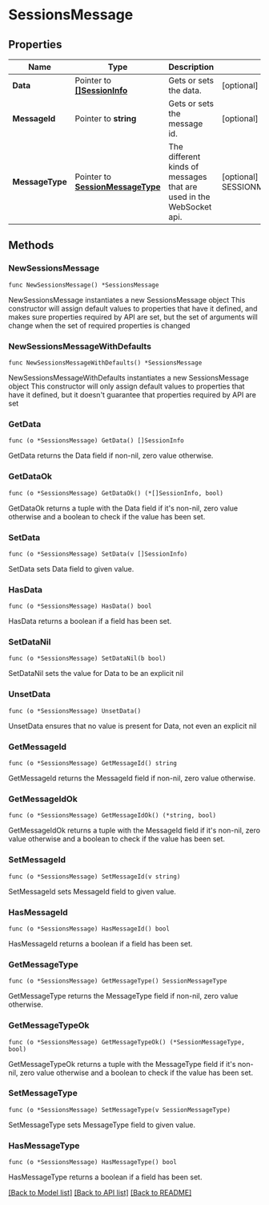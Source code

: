 # SessionsMessage

## Properties

Name | Type | Description | Notes
------------ | ------------- | ------------- | -------------
**Data** | Pointer to [**[]SessionInfo**](SessionInfo.md) | Gets or sets the data. | [optional] 
**MessageId** | Pointer to **string** | Gets or sets the message id. | [optional] 
**MessageType** | Pointer to [**SessionMessageType**](SessionMessageType.md) | The different kinds of messages that are used in the WebSocket api. | [optional] [readonly] [default to SESSIONMESSAGETYPE_SESSIONS]

## Methods

### NewSessionsMessage

`func NewSessionsMessage() *SessionsMessage`

NewSessionsMessage instantiates a new SessionsMessage object
This constructor will assign default values to properties that have it defined,
and makes sure properties required by API are set, but the set of arguments
will change when the set of required properties is changed

### NewSessionsMessageWithDefaults

`func NewSessionsMessageWithDefaults() *SessionsMessage`

NewSessionsMessageWithDefaults instantiates a new SessionsMessage object
This constructor will only assign default values to properties that have it defined,
but it doesn't guarantee that properties required by API are set

### GetData

`func (o *SessionsMessage) GetData() []SessionInfo`

GetData returns the Data field if non-nil, zero value otherwise.

### GetDataOk

`func (o *SessionsMessage) GetDataOk() (*[]SessionInfo, bool)`

GetDataOk returns a tuple with the Data field if it's non-nil, zero value otherwise
and a boolean to check if the value has been set.

### SetData

`func (o *SessionsMessage) SetData(v []SessionInfo)`

SetData sets Data field to given value.

### HasData

`func (o *SessionsMessage) HasData() bool`

HasData returns a boolean if a field has been set.

### SetDataNil

`func (o *SessionsMessage) SetDataNil(b bool)`

 SetDataNil sets the value for Data to be an explicit nil

### UnsetData
`func (o *SessionsMessage) UnsetData()`

UnsetData ensures that no value is present for Data, not even an explicit nil
### GetMessageId

`func (o *SessionsMessage) GetMessageId() string`

GetMessageId returns the MessageId field if non-nil, zero value otherwise.

### GetMessageIdOk

`func (o *SessionsMessage) GetMessageIdOk() (*string, bool)`

GetMessageIdOk returns a tuple with the MessageId field if it's non-nil, zero value otherwise
and a boolean to check if the value has been set.

### SetMessageId

`func (o *SessionsMessage) SetMessageId(v string)`

SetMessageId sets MessageId field to given value.

### HasMessageId

`func (o *SessionsMessage) HasMessageId() bool`

HasMessageId returns a boolean if a field has been set.

### GetMessageType

`func (o *SessionsMessage) GetMessageType() SessionMessageType`

GetMessageType returns the MessageType field if non-nil, zero value otherwise.

### GetMessageTypeOk

`func (o *SessionsMessage) GetMessageTypeOk() (*SessionMessageType, bool)`

GetMessageTypeOk returns a tuple with the MessageType field if it's non-nil, zero value otherwise
and a boolean to check if the value has been set.

### SetMessageType

`func (o *SessionsMessage) SetMessageType(v SessionMessageType)`

SetMessageType sets MessageType field to given value.

### HasMessageType

`func (o *SessionsMessage) HasMessageType() bool`

HasMessageType returns a boolean if a field has been set.


[[Back to Model list]](../README.md#documentation-for-models) [[Back to API list]](../README.md#documentation-for-api-endpoints) [[Back to README]](../README.md)


